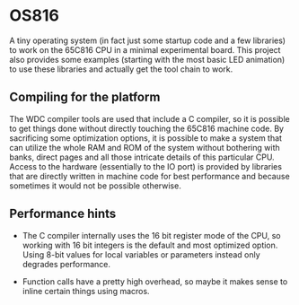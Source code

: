 # OS816

A tiny operating system (in fact just some startup code and a few libraries) 
to work on the 65C816 CPU in a minimal experimental board.
This project also provides some examples (starting with the most basic LED animation) 
to use these libraries and actually get the tool chain to work.

## Compiling for the platform

The WDC compiler tools are used that include a C compiler, so it is possible to
get things done without directly touching the 65C816 machine code. By sacrificing 
some optimization options, it is possible to make a system that can utilize the whole
RAM and ROM of the system without bothering with banks, direct pages and all those
intricate details of this particular CPU.
Access to the hardware (essentially to the IO port) is provided by libraries that are directly
written in machine code for best performance and because sometimes it would not be 
possible otherwise.

## Performance hints

* The C compiler internally uses the 16 bit register mode of the CPU, so working
with 16 bit integers is the default and most optimized option. Using 8-bit values for
local variables or parameters instead only degrades performance. 

* Function calls have a pretty high overhead, so maybe it makes sense to inline 
certain things using macros.

